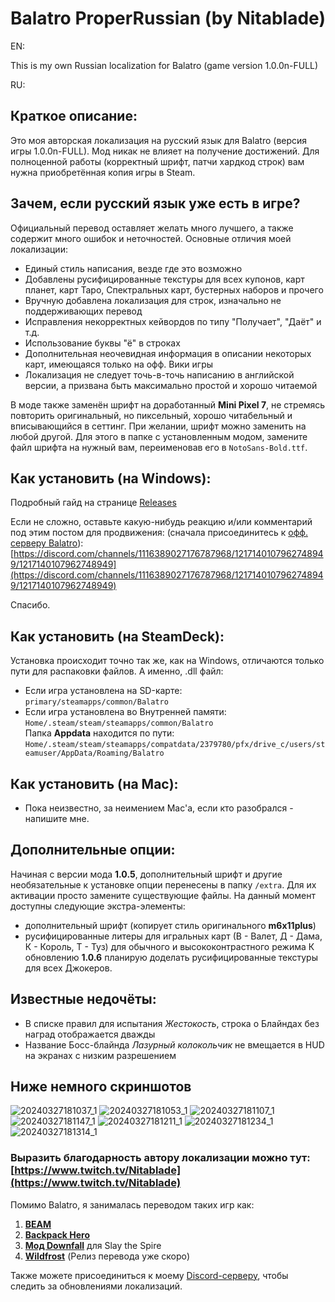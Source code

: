 # Balatro ProperRussian (by Nitablade)
EN:

This is my own Russian localization for Balatro (game version 1.0.0n-FULL)

RU:
## Краткое описание:
Это моя авторская локализация на русский язык для Balatro (версия игры 1.0.0n-FULL). Мод никак не влияет на получение достижений. 
Для полноценной работы (корректный шрифт, патчи хардкод строк) вам нужна приобретённая копия игры в Steam.

## Зачем, если русский язык уже есть в игре?

Официальный перевод оставляет желать много лучшего, а также содержит много ошибок и неточностей. Основные отличия моей локализации:

- Единый стиль написания, везде где это возможно
- Добавлены русифицированные текстуры для всех купонов, карт планет, карт Таро, Спектральных карт, бустерных наборов и прочего
- Вручную добавлена локализация для строк, изначально не поддерживающих перевод
- Исправления некорректных кейвордов по типу "Получает", "Даёт" и т.д.
- Использование буквы "ё" в строках
- Дополнительная неочевидная информация в описании некоторых карт, имеющаяся только на офф. Вики игры
- Локализация не следует точь-в-точь написанию в английской версии, а призвана быть максимально простой и хорошо читаемой

В моде также заменён шрифт на доработанный **Mini Pixel 7**, не стремясь повторить оригинальный, но пиксельный, хорошо читабельный и вписывающийся в сеттинг. При желании, шрифт можно заменить на любой другой. Для этого в папке с установленным модом, замените файл шрифта на нужный вам, переименовав его в ```NotoSans-Bold.ttf```.

## Как установить (на Windows):
Подробный гайд на странице [Releases](https://github.com/Nitablade/Balatro_ProperRussian/releases)

Если не сложно, оставьте какую-нибудь реакцию и/или комментарий под этим постом для продвижения: (сначала присоединитесь к [офф. серверу Balatro](https://discord.gg/cbbuVAU9)): [https://discord.com/channels/1116389027176787968/1217140107962748949/1217140107962748949](https://discord.com/channels/1116389027176787968/1217140107962748949/1217140107962748949)

Спасибо.

## Как установить (на SteamDeck):
Установка происходит точно так же, как на Windows, отличаются только пути для распаковки файлов. А именно, .dll файл:
- Если игра установлена на SD-карте: ```primary/steamapps/common/Balatro```
- Если игра установлена во Внутренней памяти: ```Home/.steam/steam/steamapps/common/Balatro```  
Папка **Appdata** находится по пути: ```Home/.steam/steam/steamapps/compatdata/2379780/pfx/drive_c/users/steamuser/AppData/Roaming/Balatro```

## Как установить (на Mac):
- Пока неизвестно, за неимением Mac'а, если кто разобрался - напишите мне.

## Дополнительные опции:
Начиная с версии мода **1.0.5**, дополнительный шрифт и другие необязательные к установке опции перенесены в папку ```/extra```. Для их активации просто замените существующие файлы. На данный момент доступны следующие экстра-элементы:
- дополнительный шрифт (копирует стиль оригинального **m6x11plus**)
- русифицированные литеры для игральных карт (В - Валет, Д - Дама, К - Король, Т - Туз) для обычного и высококонтрастного режима
К обновлению **1.0.6** планирую доделать русифицированные текстуры для всех Джокеров.

## Известные недочёты:
- В списке правил для испытания *Жестокость*, строка о Блайндах без наград отображается дважды
- Название Босс-блайнда *Лазурный колокольчик* не вмещается в HUD на экранах с низким разрешением

## Ниже немного скриншотов
![20240327181037_1](https://github.com/Nitablade/Balatro_ProperRussian/assets/109508685/749be51a-b923-4833-909f-ae2f6607dafb)
![20240327181053_1](https://github.com/Nitablade/Balatro_ProperRussian/assets/109508685/f42e2473-44a9-42c3-83ce-ac0c292c0ab0)
![20240327181107_1](https://github.com/Nitablade/Balatro_ProperRussian/assets/109508685/ba86b08e-e3dc-4fa1-895a-784e33dd32e8)
![20240327181147_1](https://github.com/Nitablade/Balatro_ProperRussian/assets/109508685/2518b2c3-288d-4215-bf55-b067f07e3db3)
![20240327181211_1](https://github.com/Nitablade/Balatro_ProperRussian/assets/109508685/29c19d05-456c-4ce9-94bc-d9c7133fcd76)
![20240327181234_1](https://github.com/Nitablade/Balatro_ProperRussian/assets/109508685/d48b1cdf-ddbc-4f5f-b838-fc087bc46b6a)
![20240327181314_1](https://github.com/Nitablade/Balatro_ProperRussian/assets/109508685/23ee7f4a-21c3-40d2-a853-b5438f2c7f91)

### Выразить благодарность автору локализации можно тут: [https://www.twitch.tv/Nitablade](https://www.twitch.tv/Nitablade)

Помимо Balatro, я занималась переводом таких игр как:
1) [**BEAM**](https://store.steampowered.com/app/1067430/Beam/)
2) [**Backpack Hero**](https://store.steampowered.com/app/1970580/Backpack_Hero/)
3) [**Мод Downfall**](https://steamcommunity.com/sharedfiles/filedetails/?id=1610056683&searchtext=Downfall) для Slay the Spire
4) [**Wildfrost**](https://store.steampowered.com/app/1811990/Wildfrost/) (Релиз перевода уже скоро)

Также можете присоединиться к моему [Discord-серверу](https://discord.gg/zFAGDn6QMs), чтобы следить за обновлениями локализаций.
